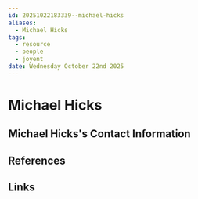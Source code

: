 ```yaml
---
id: 20251022183339--michael-hicks
aliases:
  - Michael Hicks
tags:
  - resource
  - people
  - joyent
date: Wednesday October 22nd 2025
---
```


# Michael Hicks

## Michael Hicks's Contact Information

## References

## Links
